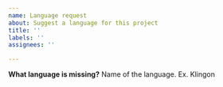 ```yaml
---
name: Language request
about: Suggest a language for this project
title: ''
labels: ''
assignees: ''

---
```


**What language is missing?**
Name of the language. Ex. Klingon

